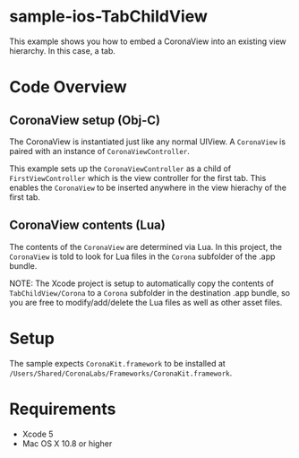 sample-ios-TabChildView
=======================

This example shows you how to embed a CoronaView into an existing view hierarchy. In this case, a tab.

# Code Overview

## CoronaView setup (Obj-C)

The CoronaView is instantiated just like any normal UIView. A `CoronaView` is paired with an instance of `CoronaViewController`.

This example sets up the `CoronaViewController` as a child of `FirstViewController` which is the view controller for the first tab. This enables the `CoronaView` to be inserted anywhere in the view hierachy of the first tab.

## CoronaView contents (Lua)

The contents of the `CoronaView` are determined via Lua. In this project, the `CoronaView` is told to look for Lua files in the `Corona` subfolder of the .app bundle. 

NOTE: The Xcode project is setup to automatically copy the contents of `TabChildView/Corona` to a `Corona` subfolder in the destination .app bundle, so you are free to modify/add/delete the Lua files as well as other asset files.

# Setup

The sample expects `CoronaKit.framework` to be installed at `/Users/Shared/CoronaLabs/Frameworks/CoronaKit.framework`. 

# Requirements

* Xcode 5
* Mac OS X 10.8 or higher

